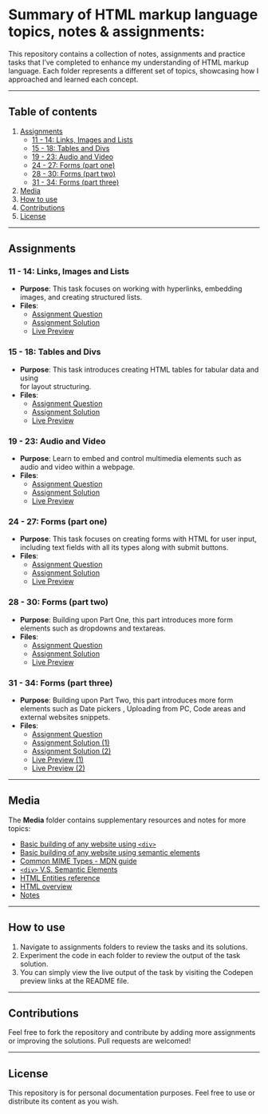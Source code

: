# Summary of HTML markup language topics, notes & assignments:

This repository contains a collection of notes, assignments and practice tasks that I’ve completed to enhance my understanding of HTML markup language. Each folder represents a different set of topics, showcasing how I approached and learned each concept.

---

## Table of contents

1. [Assignments](#assignments)
   - [11 - 14: Links, Images and Lists](#11---14-links-images-and-lists)
   - [15 - 18: Tables and Divs](#15---18-tables-and-divs)
   - [19 - 23: Audio and Video](#19---23-audio-and-video)
   - [24 - 27: Forms (part one)](#24---27-forms-part-one)
   - [28 - 30: Forms (part two)](#28---30-forms-part-two)
   - [31 - 34: Forms (part three)](#31---34-forms-part-three)
2. [Media](#media)
3. [How to use](#how-to-use)
4. [Contributions](#contributions)
5. [License](#license)

---

## Assignments

### 11 - 14: Links, Images and Lists
- **Purpose**: This task focuses on working with hyperlinks, embedding images, and creating structured lists.
- **Files**:
  - [Assignment Question](Assignments/11%20-%2014%20(Link%2C%20Image%20&%20List)/Question.PNG)
  - [Assignment Solution](Assignments/11%20-%2014%20(Link%2C%20Image%20&%20List)/index.html)
  - [Live Preview](https://codepen.io/Ahmed-Abdelhameed/full/XJWKZgK)

### 15 - 18: Tables and Divs
- **Purpose**: This task introduces creating HTML tables for tabular data and using <div> for layout structuring.
- **Files**:
  - [Assignment Question](Assignments/15%20-%2018%20(Table%20&%20Div)/Question.PNG)
  - [Assignment Solution](Assignments/15%20-%2018%20(Table%20&%20Div)/index.html)
  - [Live Preview](https://codepen.io/Ahmed-Abdelhameed/full/vEYKdQz)

### 19 - 23: Audio and Video
- **Purpose**: Learn to embed and control multimedia elements such as audio and video within a webpage.
- **Files**:
  - [Assignment Question](Assignments/19%20-%2023%20(Audio%20&%20Video)/Questions.jpg)
  - [Assignment Solution](Assignments/19%20-%2023%20(Audio%20&%20Video)/index.html)
  - [Live Preview](https://codepen.io/Ahmed-Abdelhameed/full/vEYKdvz)

### 24 - 27: Forms (part one)
- **Purpose**: This task focuses on creating forms with HTML for user input, including text fields with all its types along with submit buttons.
- **Files**:
  - [Assignment Question](Assignments/24%20-%2027%20(Form%20part%20one)/Question.PNG)
  - [Assignment Solution](Assignments/24%20-%2027%20(Form%20part%20one)/index.html)
  - [Live Preview](https://codepen.io/Ahmed-Abdelhameed/full/raNLJPj)

### 28 - 30: Forms (part two)
- **Purpose**: Building upon Part One, this part introduces more form elements such as dropdowns and textareas.
- **Files**:
  - [Assignment Question](Assignments/28%20-%2030%20(Form%20part%20two)/Questions.jpg)
  - [Assignment Solution](Assignments/28%20-%2030%20(Form%20part%20two)/index.html)
  - [Live Preview](https://codepen.io/Ahmed-Abdelhameed/full/qEBNxgp)

### 31 - 34: Forms (part three)
- **Purpose**:  Building upon Part Two, this part introduces more form elements such as Date pickers , Uploading from PC, Code areas and external websites snippets.
- **Files**:
  - [Assignment Question](Assignments/31%20-%2034%20(Form%20part%20three)/Questions.jpg)
  - [Assignment Solution (1)](Assignments/31%20-%2034%20(Form%20part%20three)/index%20(1).html)
  - [Assignment Solution (2)](Assignments/31%20-%2034%20(Form%20part%20three)/index%20(2).html)
  - [Live Preview (1)](https://codepen.io/Ahmed-Abdelhameed/full/GgRqQez)
  - [Live Preview (2)](https://codepen.io/Ahmed-Abdelhameed/full/qEBNxwx)

---

## Media

The **Media** folder contains supplementary resources and notes for more topics:
- [Basic building of any website using `<div>`](Media/Basic%20building%20of%20any%20website%20using%20div.html)
- [Basic building of any website using semantic elements](Media/Basic%20building%20of%20any%20website%20using%20semantic%20elements.html)
- [Common MIME Types - MDN guide](Media/Common%20MIME%20types%20-%20HTTP%20-%20MDN.pdf)
- [`<div>` V.S. Semantic Elements](Media/div%20VS%20semantic%20elements.png)
- [HTML Entities reference](Media/HTML%20Entities.pdf)
- [HTML overview](Media/HTML.txt)
- [Notes](Media/Notes.txt)

---

## How to use

1. Navigate to assignments folders to review the tasks and its solutions.
2. Experiment the code in each folder to review the output of the task solution.
3. You can simply view the live output of the task by visiting the Codepen preview links at the README file.

---

## Contributions

Feel free to fork the repository and contribute by adding more assignments or improving the solutions. Pull requests are welcomed!

---

## License

This repository is for personal documentation purposes. Feel free to use or distribute its content as you wish.
